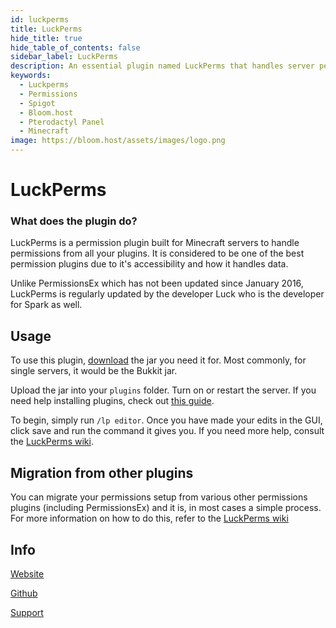 ```yaml
---
id: luckperms
title: LuckPerms
hide_title: true
hide_table_of_contents: false
sidebar_label: LuckPerms
description: An essential plugin named LuckPerms that handles server permissions.
keywords:
  - Luckperms
  - Permissions
  - Spigot
  - Bloom.host
  - Pterodactyl Panel
  - Minecraft
image: https://bloom.host/assets/images/logo.png
---
```

# LuckPerms

### What does the plugin do?

LuckPerms is a permission plugin built for Minecraft servers to handle permissions from all your plugins. It is considered to be one of the best permission plugins due to it's accessibility and how it handles data.  

Unlike PermissionsEx which has not been updated since January 2016, LuckPerms is regularly updated by the developer Luck who is the developer for Spark as well.

## Usage

To use this plugin, [download](https://luckperms.net/download) the jar you need it for. Most commonly, for single servers, it would be the Bukkit jar.  

Upload the jar into your `plugins` folder. Turn on or restart the server. If you need help installing plugins, check out [this guide](https://docs.bloom.host/plugins).  

To begin, simply run `/lp editor`. Once you have made your edits in the GUI, click save and run the command it gives you. If you need more help, consult the [LuckPerms wiki](https://luckperms.net/wiki/Home).  

## Migration from other plugins

You can migrate your permissions setup from various other permissions plugins (including PermissionsEx) and it is, in most cases a simple process. For more information on how to do this, refer to the [LuckPerms wiki](https://luckperms.net/wiki/Migration)

## Info

[Website](https://luckperms.net/)  

[Github](https://github.com/lucko/LuckPerms)  

[Support](https://discord.com/invite/luckperms)
